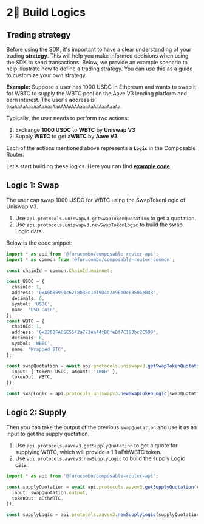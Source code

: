 # 2⃣ Build Logics

## **Trading strategy**

Before using the SDK, it's important to have a clear understanding of your trading **strategy**. This will help you make informed decisions when using the SDK to send transactions. Below, we provide an example scenario to help illustrate how to define a trading strategy. You can use this as a guide to customize your own strategy.

**Example:** Suppose a user has 1000 USDC in Ethereum and wants to swap it for WBTC to supply the WBTC pool on the Aave V3 lending platform and earn interest. The user's address is `0xaAaAaAaaAaAaAaaAaAAAAAAAAaaaAaAaAaaAaaAa`.&#x20;

Typically, the user needs to perform two actions:&#x20;

1. Exchange **1000 USDC** to **WBTC** by **Uniswap V3**&#x20;
2. Supply **WBTC** to get **aWBTC** by **Aave V3**

Each of the actions mentioned above represents a **`Logic`** in the Composable Router.&#x20;

Let's start building these logics. Here you can find [**example code**](https://github.com/dinngo/composable-router-api-sdk/blob/master/examples/uniswap-v3-swap-and-aave-v3-supply.ts)**.**

## Logic 1: Swap

The user can swap 1000 USDC for WBTC using the SwapTokenLogic of Uniswap V3.

1. Use `api.protocols.uniswapv3.getSwapTokenQuotation` to get a quotation.
2. Use `api.protocols.uniswapv3.newSwapTokenLogic` to build the swap Logic data.

Below is the code snippet:

```typescript
import * as api from '@furucombo/composable-router-api';
import * as common from '@furucombo/composable-router-common';

const chainId = common.ChainId.mainnet;

const USDC = {
  chainId: 1,
  address: '0xA0b86991c6218b36c1d19D4a2e9Eb0cE3606eB48',
  decimals: 6,
  symbol: 'USDC',
  name: 'USD Coin',
};
const WBTC = {
  chainId: 1,
  address: '0x2260FAC5E5542a773Aa44fBCfeDf7C193bc2C599',
  decimals: 8,
  symbol: 'WBTC',
  name: 'Wrapped BTC',
};

const swapQuotation = await api.protocols.uniswapv3.getSwapTokenQuotation(chainId, {
  input: { token: USDC, amount: '1000' },
  tokenOut: WBTC,
});

const swapLogic = api.protocols.uniswapv3.newSwapTokenLogic(swapQuotation)
```

## Logic 2: Supply

Then you can take the output of the previous `swapQuotation` and use it as an input to get the supply quotation.

1. Use `api.protocols.aavev3.getSupplyQuotation` to get a quote for supplying WBTC, which will provide a 1:1 aEthWBTC token.
2. Use `api.protocols.aavev3.newSupplyLogic` to build the supply Logic data.

```typescript
import * as api from '@furucombo/composable-router-api';

const supplyQuotation = await api.protocols.aavev3.getSupplyQuotation(chainId, {
  input: swapQuotation.output,
  tokenOut: aEthWBTC,
});

const supplyLogic = api.protocols.aavev3.newSupplyLogic(supplyQuotation);
```
